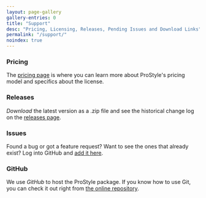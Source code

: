 ```yaml
---
layout: page-gallery
gallery-entries: 0
title: "Support"
desc: "Pricing, Licensing, Releases, Pending Issues and Download Links"
permalink: "/support/"
noindex: true
---
```


### Pricing
The [pricing page](/pricing/) is where you can learn more about ProStyle's pricing model and specifics about the license.


### Releases
_Download_ the latest version as a .zip file and see the historical change log on the [releases page](https://github.com/ProGraphics/prostyle.js/releases).


### Issues
Found a bug or got a feature request?  Want to see the ones that already exist?  Log into GitHub and [add it here](https://github.com/ProGraphics/prostyle.js/issues).


### GitHub
We use _GitHub_ to host the ProStyle package. If you know how to use Git, you can check it out right from [the online repository](https://github.com/ProGraphics/prostyle.js).